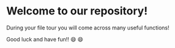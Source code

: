 # Welcome to our repository!

During your file tour you will come across many useful functions!

Good luck and have fun!! :smile: :smile:
